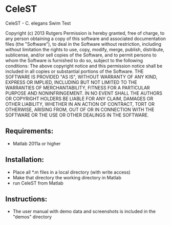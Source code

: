 # CeleST

CeleST - C. elegans Swim Test

Copyright (c) 2013 Rutgers
Permission is hereby granted, free of charge, to any person obtaining a copy of this software and associated documentation files (the "Software"), to deal in the Software without restriction, including without limitation the rights to use, copy, modify, merge, publish, distribute, sublicense, and/or sell copies of the Software, and to permit persons to whom the Software is furnished to do so, subject to the following conditions:
The above copyright notice and this permission notice shall be included in all copies or substantial portions of the Software.
THE SOFTWARE IS PROVIDED "AS IS", WITHOUT WARRANTY OF ANY KIND, EXPRESS OR IMPLIED, INCLUDING BUT NOT LIMITED TO THE WARRANTIES OF MERCHANTABILITY, FITNESS FOR A PARTICULAR PURPOSE AND NONINFRINGEMENT. IN NO EVENT SHALL THE AUTHORS OR COPYRIGHT HOLDERS BE LIABLE FOR ANY CLAIM, DAMAGES OR OTHER LIABILITY, WHETHER IN AN ACTION OF CONTRACT, TORT OR OTHERWISE, ARISING FROM, OUT OF OR IN CONNECTION WITH THE SOFTWARE OR THE USE OR OTHER DEALINGS IN THE SOFTWARE.


Requirements:
-------------

- Matlab 2011a or higher


Installation:
-------------

- Place all *.m files in a local directory (with write access)
- Make that directory the working directory in Matlab
- run CeleST from Matlab


Instructions:
-------------
- The user manual with demo data and screenshots is included in the "demos" directory

